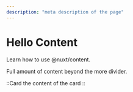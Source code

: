 ```yaml
---
description: "meta description of the page"
---
```


# Hello Content

Learn how to use @nuxt/content.

<!--more-->

Full amount of content beyond the more divider.

::Card
the content of the card
::
